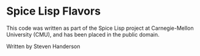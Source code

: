 # Spice Lisp Flavors

 This code was written as part of the Spice Lisp project at
 Carnegie-Mellon University (CMU), and has been placed in the public domain.

Written by Steven Handerson
